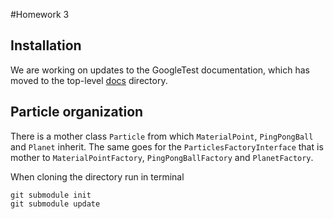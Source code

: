 #Homework 3
## Installation

We are working on updates to the GoogleTest documentation, which has moved to
the top-level [docs](../../docs) directory.

## Particle organization

There is a mother class ```Particle``` from which ```MaterialPoint```, ```PingPongBall``` and ```Planet``` inherit.
The same goes for the  ```ParticlesFactoryInterface``` that is mother to ```MaterialPointFactory```, ```PingPongBallFactory``` and ```PlanetFactory```.





When cloning the directory run in terminal
```shell
git submodule init
git submodule update
```